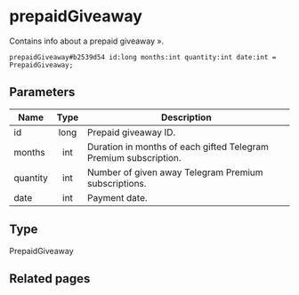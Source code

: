 # prepaidGiveaway
Contains info about a prepaid giveaway ».

```
prepaidGiveaway#b2539d54 id:long months:int quantity:int date:int = PrepaidGiveaway;
```

## Parameters
| Name | Type | Description |
| ---- | :----: | ----------- |
| id | long | Prepaid giveaway ID. |
| months | int | Duration in months of each gifted Telegram Premium subscription. |
| quantity | int | Number of given away Telegram Premium subscriptions. |
| date | int | Payment date. |


## Type
PrepaidGiveaway

## Related pages
